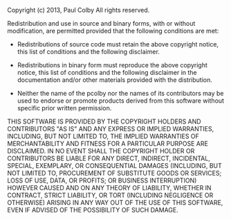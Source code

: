 Copyright (c) 2013, Paul Colby
All rights reserved.

Redistribution and use in source and binary forms, with or without modification,
are permitted provided that the following conditions are met:

*  Redistributions of source code must retain the above copyright notice, this
  list of conditions and the following disclaimer.

*  Redistributions in binary form must reproduce the above copyright notice, this
  list of conditions and the following disclaimer in the documentation and/or
  other materials provided with the distribution.

*  Neither the name of the pcolby nor the names of its
  contributors may be used to endorse or promote products derived from
  this software without specific prior written permission.

THIS SOFTWARE IS PROVIDED BY THE COPYRIGHT HOLDERS AND CONTRIBUTORS "AS IS" AND
ANY EXPRESS OR IMPLIED WARRANTIES, INCLUDING, BUT NOT LIMITED TO, THE IMPLIED
WARRANTIES OF MERCHANTABILITY AND FITNESS FOR A PARTICULAR PURPOSE ARE
DISCLAIMED. IN NO EVENT SHALL THE COPYRIGHT HOLDER OR CONTRIBUTORS BE LIABLE FOR
ANY DIRECT, INDIRECT, INCIDENTAL, SPECIAL, EXEMPLARY, OR CONSEQUENTIAL DAMAGES
(INCLUDING, BUT NOT LIMITED TO, PROCUREMENT OF SUBSTITUTE GOODS OR SERVICES;
LOSS OF USE, DATA, OR PROFITS; OR BUSINESS INTERRUPTION) HOWEVER CAUSED AND ON
ANY THEORY OF LIABILITY, WHETHER IN CONTRACT, STRICT LIABILITY, OR TORT
(INCLUDING NEGLIGENCE OR OTHERWISE) ARISING IN ANY WAY OUT OF THE USE OF THIS
SOFTWARE, EVEN IF ADVISED OF THE POSSIBILITY OF SUCH DAMAGE.

